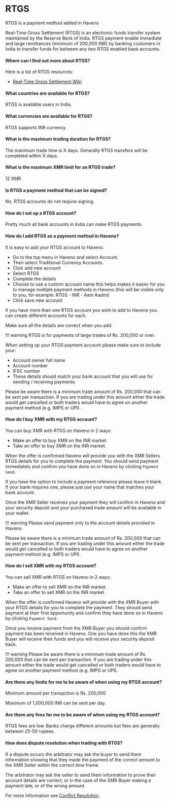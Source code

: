 # RTGS

RTGS is a payment method added in Haveno

Real-Time Gross Settlement (RTGS) is an electronic funds transfer system maintained by the Reserve Bank of India. RTGS payment enable immediate and large remittances (minimum of 200,000 INR) by banking customers in India to transfer funds for between any two RTGS enabled bank accounts.

#### Where can I find out more about RTGS?

Here is a list of RTGS resources:

- [Real-Time Gross Settlement Wiki](https://en.wikipedia.org/wiki/Payment_and_settlement_systems_in_India#Real-time_gross_settlement)

#### What countries are available for RTGS?

RTGS is available users in India.

#### What currencies are available for RTGS?

RTGS supports INR currency.

#### What is the maximum trading duration for RTGS?

The maximum trade time is X days. Generally RTGS transfers will be completed within X days.

#### What is the maximum XMR limit for an RTGS trade?

12 XMR

#### Is RTGS a payment method that can be signed?

No, RTGS accounts do not require signing.

#### How do I set up a RTGS account?

Pretty much all bank accounts in India can make RTGS payments.

#### How do I add RTGS as a payment method in Haveno?

It is easy to add your RTGS account to Haveno.

- Go to the top menu in Haveno and select Account.
- Then select Traditional Currency Accounts.
- Click add new account
- Select RTGS
- Complete the details
- Choose to use a custom account name this helps makes it easier for you to manage multiple payment methods in Haveno (this will be visible only to you, for example: RTGS - INR - Aam Aadmi)
- Click save new account

If you have more than one RTGS account you wish to add to Haveno you can create different accounts for each.

Make sure all the details are correct when you add.

!!! warning
    RTGS is for payments of large trades of Rs. 200,000 or over.

When setting up your RTGS payment account please make sure to include your:

- Account owner full name
- Account number
- IFSC number
- These details should match your bank account that you will use for sending / receiving payments.

Please be aware there is a minimum trade amount of Rs. 200,000 that can be sent per transaction. If you are trading under this amount either the trade would get cancelled or both traders would have to agree on another payment method (e.g. IMPS or UPI).

#### How do I buy XMR with my RTGS account?

You can buy XMR with RTGS on Haveno in 2 waysː

- Make an offer to buy XMR on the INR market.
- Take an offer to buy XMR on the INR market.

When the offer is confirmed Haveno will provide you with the XMR Sellers RTGS details for you to complete the payment. You should send payment immediately and confirm you have done so in Haveno by clicking `Payment Send`.

If you have the option to include a payment reference please leave it blank. If your bank requires one, please just use your name that matches your bank account.

Once the XMR Seller receives your payment they will confirm in Haveno and your security deposit and your purchased trade amount will be available in your wallet.

!!! warning
    Please send payment only to the account details provided in Haveno.

Please be aware there is a minimum trade amount of Rs. 200,000 that can be sent per transaction. If you are trading under this amount either the trade would get cancelled or both traders would have to agree on another payment method (e.g. IMPS or UPI).

#### How do I sell XMR with my RTGS account?

You can sell XMR with RTGS on Haveno in 2 waysː

- Make an offer to sell XMR on the INR market.
- Take an offer to sell XMR on the INR market.

When the offer is confirmed Haveno will provide with the XMR Buyer with your RTGS details for you to complete the payment. They should send payment at their first opportunity and confirm they have done so in Haveno by clicking `Payment Send`.

Once you receive payment from the XMR Buyer you should confirm payment has been received in Haveno. One you have done this the XMR Buyer will receive their funds and you will receive your security deposit back.

!!! warning
    Please be aware there is a minimum trade amount of Rs. 200,000 that can be sent per transaction. If you are trading under this amount either the trade would get cancelled or both traders would have to agree on another payment method (e.g. IMPS or UPI).

#### Are there any limits for me to be aware of when using my RTGS account?

Minimum amount per transaction is Rs. 200,000

Maximum of 1,000,000 INR can be sent per day.

#### Are there any fees for me to be aware of when using my RTGS account?

RTGS fees are low. Banks charge different amounts but fees are generally between 25-50 rupees.

#### How does dispute resolution when trading with RTGS?

If a dispute occurs the arbitrator may ask the buyer to send them information showing that they made the payment of the correct amount to the XMR Seller within the correct time frame.

The arbitrator may ask the seller to send them information to prove their account details are correct, or in the case of the XMR Buyer making a payment late, or of the wrong amount.

For more information see [Conflict Resolution](../conflict-resolution.md).
